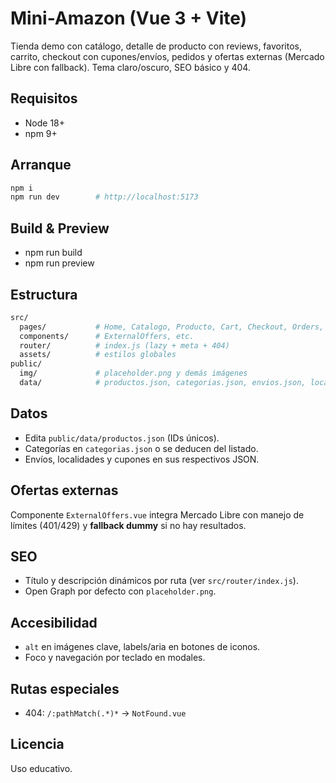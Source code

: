 # Mini-Amazon (Vue 3 + Vite)

Tienda demo con catálogo, detalle de producto con reviews, favoritos, carrito, checkout con cupones/envíos, pedidos y ofertas externas (Mercado Libre con fallback). Tema claro/oscuro, SEO básico y 404.

## Requisitos

- Node 18+
- npm 9+

## Arranque

```bash
npm i
npm run dev        # http://localhost:5173
```

## Build & Preview

- npm run build
- npm run preview

## Estructura

```bash
src/
  pages/           # Home, Catalogo, Producto, Cart, Checkout, Orders, Favoritos, NotFound
  components/      # ExternalOffers, etc.
  router/          # index.js (lazy + meta + 404)
  assets/          # estilos globales
public/
  img/             # placeholder.png y demás imágenes
  data/            # productos.json, categorias.json, envios.json, localidades.json, cupones.json, reviews.json
```

## Datos

* Edita `public/data/productos.json` (IDs únicos).
* Categorías en `categorias.json` o se deducen del listado.
* Envíos, localidades y cupones en sus respectivos JSON.

## Ofertas externas

Componente `ExternalOffers.vue` integra Mercado Libre con manejo de límites (401/429) y **fallback dummy** si no hay resultados.

## SEO

* Título y descripción dinámicos por ruta (ver `src/router/index.js`).
* Open Graph por defecto con `placeholder.png`.

## Accesibilidad

* `alt` en imágenes clave, labels/aria en botones de iconos.
* Foco y navegación por teclado en modales.

## Rutas especiales

* 404: `/:pathMatch(.*)*` → `NotFound.vue`

## Licencia

Uso educativo.
